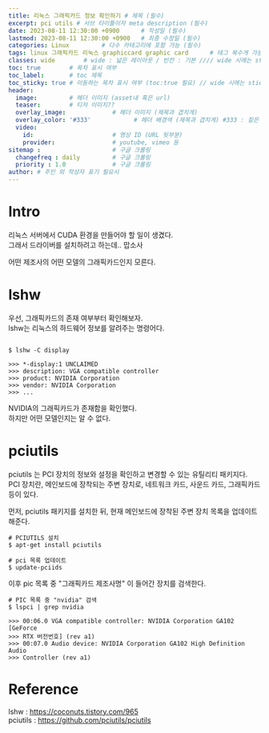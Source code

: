 ```yaml
---
title: 리눅스 그래픽카드 정보 확인하기 # 제목 (필수)
excerpt: pci utils # 서브 타이틀이자 meta description (필수)
date: 2023-08-11 12:30:00 +0900      # 작성일 (필수)
lastmod: 2023-08-11 12:30:00 +0900   # 최종 수정일 (필수)
categories: Linux         # 다수 카테고리에 포함 가능 (필수)
tags: linux 그래픽카드 리눅스 graphiccard graphic card      # 태그 복수개 가능 (필수)
classes: wide        # wide : 넓은 레이아웃 / 빈칸 : 기본 //// wide 시에는 sticky toc 불가
toc: true        # 목차 표시 여부
toc_label:       # toc 제목
toc_sticky: true # 이동하는 목차 표시 여부 (toc:true 필요) // wide 시에는 sticky toc 불가
header: 
  image:         # 헤더 이미지 (asset내 혹은 url)
  teaser:        # 티저 이미지??
  overlay_image:             # 헤더 이미지 (제목과 겹치게)
  overlay_color: '#333'            # 헤더 배경색 (제목과 겹치게) #333 : 짙은 회색 (필수)
  video:
    id:                      # 영상 ID (URL 뒷부분)
    provider:                # youtube, vimeo 등
sitemap :                    # 구글 크롤링
  changefreq : daily         # 구글 크롤링
  priority : 1.0             # 구글 크롤링
author: # 주인 외 작성자 표기 필요시
---
```


<!--postNo: 20230810_001-->

# Intro  

리눅스 서버에서 CUDA 환경을 만들어야 할 일이 생겼다.  
그래서 드라이버를 설치하려고 하는데.. 맙소사  

어떤 제조사의 어떤 모델의 그래픽카드인지 모른다.  

# lshw  

우선, 그래픽카드의 존재 여부부터 확인해보자.  
lshw는 리눅스의 하드웨어 정보를 알려주는 명령어다.  

```terminal

$ lshw -C display

>>> *-display:1 UNCLAIMED
>>> description: VGA compatible controller
>>> product: NVIDIA Corporation
>>> vendor: NVIDIA Corporation
>>> ...

```

NVIDIA의 그래픽카드가 존재함을 확인했다.  
하지만 어떤 모델인지는 알 수 없다.  

# pciutils

pciutils 는 PCI 장치의 정보와 설정을 확인하고 변경할 수 있는 유틸리티 패키지다. PCI 장치란, 메인보드에 장착되는 주변 장치로, 네트워크 카드, 사운드 카드, 그래픽카드 등이 있다.  

먼저, pciutils 패키지를 설치한 뒤, 현재 메인보드에 장착된 주변 장치 목록을 업데이트 해준다.

```terminal
# PCIUTILS 설치
$ apt-get install pciutils

# pci 목록 업데이트
$ update-pciids
```

이후 pic 목록 중 "그래픽카드 제조사명" 이 들어간 장치를 검색한다.

```terminal
# PIC 목록 중 "nvidia" 검색
$ lspci | grep nvidia

>>> 00:06.0 VGA compatible controller: NVIDIA Corporation GA102 [GeForce
>>> RTX 버전번호] (rev a1)
>>> 00:07.0 Audio device: NVIDIA Corporation GA102 High Definition Audio
>>> Controller (rev a1)

```





# Reference  

lshw : https://coconuts.tistory.com/965  
pciutils : https://github.com/pciutils/pciutils